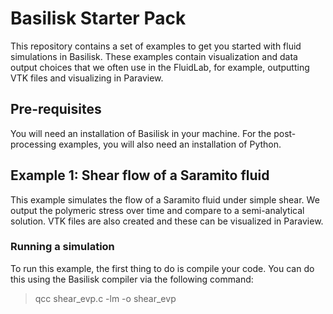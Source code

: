 # Basilisk Starter Pack

This repository contains a set of examples to get you started with fluid simulations in Basilisk. These examples contain visualization and data output choices that we often use in the FluidLab, for example, outputting VTK files and visualizing in Paraview.

## Pre-requisites

You will need an installation of Basilisk in your machine. For the post-processing examples, you will also need an installation of Python. 

## Example 1: Shear flow of a Saramito fluid

This example simulates the flow of a Saramito fluid under simple shear. We output the polymeric stress over time and compare to a semi-analytical solution. VTK files are also created and these can be visualized in Paraview.

### Running a simulation
To run this example, the first thing to do is compile your code. You can do this using the Basilisk compiler via the following command:  
> qcc shear_evp.c -lm -o shear_evp
 
